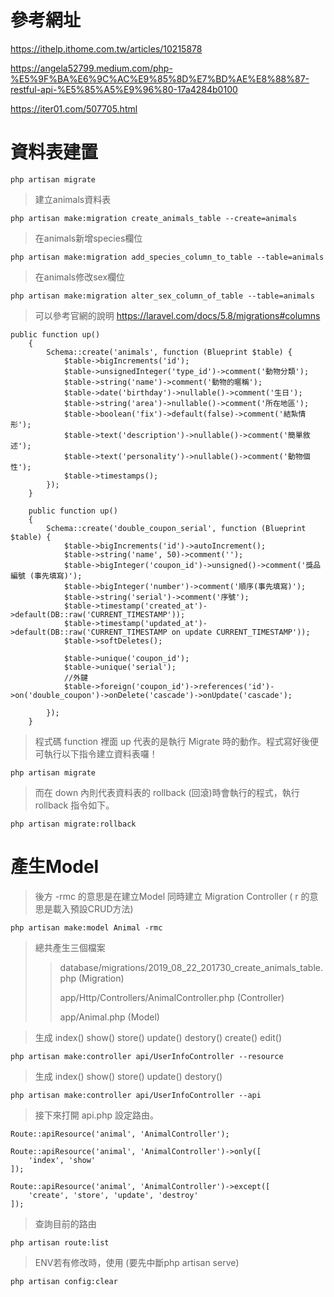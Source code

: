 # 參考網址

https://ithelp.ithome.com.tw/articles/10215878

https://angela52799.medium.com/php-%E5%9F%BA%E6%9C%AC%E9%85%8D%E7%BD%AE%E8%88%87-restful-api-%E5%85%A5%E9%96%80-17a4284b0100

https://iter01.com/507705.html

# 資料表建置
```
php artisan migrate
```
> 建立animals資料表
```
php artisan make:migration create_animals_table --create=animals
```
> 在animals新增species欄位
```
php artisan make:migration add_species_column_to_table --table=animals
```
> 在animals修改sex欄位
```
php artisan make:migration alter_sex_column_of_table --table=animals
```
> 可以參考官網的說明 https://laravel.com/docs/5.8/migrations#columns

```
public function up()
    {
        Schema::create('animals', function (Blueprint $table) {
            $table->bigIncrements('id');
            $table->unsignedInteger('type_id')->comment('動物分類');
            $table->string('name')->comment('動物的暱稱');
            $table->date('birthday')->nullable()->comment('生日');
            $table->string('area')->nullable()->comment('所在地區');
            $table->boolean('fix')->default(false)->comment('結紮情形');
            $table->text('description')->nullable()->comment('簡單敘述');
            $table->text('personality')->nullable()->comment('動物個性');
            $table->timestamps();
        });
    }
```
```
    public function up()
    {
        Schema::create('double_coupon_serial', function (Blueprint $table) {
            $table->bigIncrements('id')->autoIncrement();
            $table->string('name', 50)->comment('');
            $table->bigInteger('coupon_id')->unsigned()->comment('獎品編號 (事先填寫)');
            $table->bigInteger('number')->comment('順序(事先填寫)');
            $table->string('serial')->comment('序號');
            $table->timestamp('created_at')->default(DB::raw('CURRENT_TIMESTAMP'));
            $table->timestamp('updated_at')->default(DB::raw('CURRENT_TIMESTAMP on update CURRENT_TIMESTAMP'));
            $table->softDeletes();

            $table->unique('coupon_id');
            $table->unique('serial');
            //外鍵
            $table->foreign('coupon_id')->references('id')->on('double_coupon')->onDelete('cascade')->onUpdate('cascade');

        });
    }
```

> 程式碼 function 裡面 up 代表的是執行 Migrate 時的動作。程式寫好後便可執行以下指令建立資料表囉！
```
php artisan migrate
```

> 而在 down 內則代表資料表的 rollback (回滾)時會執行的程式，執行 rollback 指令如下。
```
php artisan migrate:rollback
```
    
# 產生Model
> 後方 -rmc 的意思是在建立Model 同時建立 Migration Controller ( r 的意思是載入預設CRUD方法)
```
php artisan make:model Animal -rmc
```
> 總共產生三個檔案
> 
>> database/migrations/2019_08_22_201730_create_animals_table.php (Migration)
>> 
>> app/Http/Controllers/AnimalController.php (Controller)
>> 
>> app/Animal.php (Model)

> 生成 index() show() store() update() destory() create() edit()
```
php artisan make:controller api/UserInfoController --resource
```

> 生成 index() show() store() update() destory()
```
php artisan make:controller api/UserInfoController --api
```

> 接下來打開 api.php 設定路由。
```
Route::apiResource('animal', 'AnimalController');

Route::apiResource('animal', 'AnimalController')->only([
    'index', 'show'
]);

Route::apiResource('animal', 'AnimalController')->except([
    'create', 'store', 'update', 'destroy'
]);
```
> 查詢目前的路由
```
php artisan route:list
```

> ENV若有修改時，使用 (要先中斷php artisan serve)
```
php artisan config:clear
```

